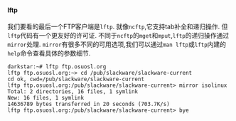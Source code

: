 #### lftp

我们要看的最后一个FTP客户端是`lftp`.
就像`ncftp`,它支持tab补全和递归操作.
但`lftp`代码有一个更友好的许可证.
不同于`ncftp`的`mget`和`mput`,`lftp`的递归操作通过`mirror`处理.
`mirror`有很多不同的可用选项,我们可以通过`man lftp`或`lftp`内建的`help`命令查看具体的参数细节.

```
darkstar:~# lftp ftp.osuosl.org
lftp ftp.osuosl.org:~> cd /pub/slackware/slackware-current
cd ok, cwd=/pub/slackware/slackware-current            
lftp ftp.osuosl.org:/pub/slackware/slackware-current> mirror isolinux
Total: 2 directories, 16 files, 1 symlink                                      
New: 16 files, 1 symlink
14636789 bytes transferred in 20 seconds (703.7K/s)
lftp ftp.osuosl.org:/pub/slackware/slackware-current> bye
```
